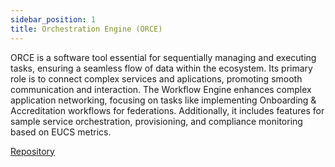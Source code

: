 ```yaml
---
sidebar_position: 1
title: Orchestration Engine (ORCE) 
---
```


ORCE is a software tool essential for sequentially managing and executing tasks, ensuring a seamless flow of data within the ecosystem. Its primary role is to connect complex services and aplications, promoting smooth communication and interaction. The Workflow Engine enhances complex application networking, focusing on tasks like implementing Onboarding & Accreditation workflows for federations. Additionally, it includes features for sample service orchestration, provisioning, and compliance monitoring based on EUCS metrics.

<div class="mtp-3">
    <a href="https://gitlab.eclipse.org/eclipse/xfsc/orc" target="_blank" class="primaryBtn">Repository</a>
</div>